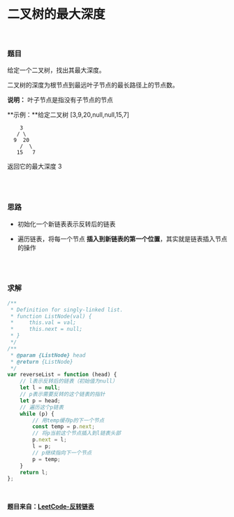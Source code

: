 # 二叉树的最大深度

</br>

### 题目

给定一个二叉树，找出其最大深度。

二叉树的深度为根节点到最远叶子节点的最长路径上的节点数。

**说明：** 叶子节点是指没有子节点的节点

**示例：**给定二叉树 [3,9,20,null,null,15,7]

```
    3
   / \
  9  20
    /  \
   15   7
```

返回它的最大深度 3

</br>
</br>

### 思路

-   初始化一个新链表表示反转后的链表

-   遍历链表，将每一个节点 **插入到新链表的第一个位置**，其实就是链表插入节点的操作

</br>
</br>

### 求解

```javascript
/**
 * Definition for singly-linked list.
 * function ListNode(val) {
 *     this.val = val;
 *     this.next = null;
 * }
 */
/**
 * @param {ListNode} head
 * @return {ListNode}
 */
var reverseList = function (head) {
    // l表示反转后的链表（初始值为null）
    let l = null;
    // p表示需要反转的这个链表的指针
    let p = head;
    // 遍历这个p链表
    while (p) {
        // 用temp缓存p的下一个节点
        const temp = p.next;
        // 将p当前这个节点插入到l链表头部
        p.next = l;
        l = p;
        // p继续指向下一个节点
        p = temp;
    }
    return l;
};
```

</br>

**题目来自：[LeetCode-反转链表](https://leetcode-cn.com/problems/reverse-linked-list/)**
